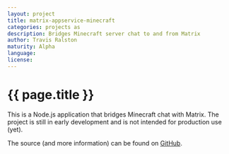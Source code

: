 ```yaml
---
layout: project
title: matrix-appservice-minecraft
categories: projects as
description: Bridges Minecraft server chat to and from Matrix
author: Travis Ralston
maturity: Alpha
language: 
license: 
---
```


# {{ page.title }}
This is a Node.js application that bridges Minecraft chat with Matrix. The project is still in early development and is not intended for production use (yet).

The source (and more information) can be found on [GitHub](https://github.com/turt2live/matrix-appservice-minecraft).
